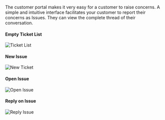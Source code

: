 The customer portal makes it very easy for a customer to raise concerns. A
simple and intuitive interface facilitates your customer to report their
concerns as Issues. They can view the complete thread of their
conversation.

#### Empty Ticket List

![Ticket List](assets/erpnext_org/images/erpnext/portal-ticket-list-empty.png)

#### New Issue

![New Ticket](assets/erpnext_org/images/erpnext/portal-new-ticket.png)

#### Open Issue

![Open Issue](assets/erpnext_org/images/erpnext/portal-ticket-1.png)

#### Reply on Issue

![Reply Issue](assets/erpnext_org/images/erpnext/portal-ticket-reply.png)

